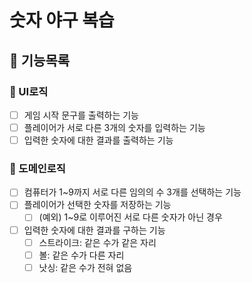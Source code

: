 # 숫자 야구 복습

## 🐾 기능목록

### 📌 UI로직

- [ ] 게임 시작 문구를 출력하는 기능
- [ ] 플레이어가 서로 다른 3개의 숫자를 입력하는 기능
- [ ] 입력한 숫자에 대한 결과를 출력하는 기능

### 📌 도메인로직

- [ ] 컴퓨터가 1~9까지 서로 다른 임의의 수 3개를 선택하는 기능
- [ ] 플레이어가 선택한 숫자를 저장하는 기능
  - [ ] (예외) 1~9로 이루어진 서로 다른 숫자가 아닌 경우
- [ ] 입력한 숫자에 대한 결과를 구하는 기능
  - [ ] 스트라이크: 같은 수가 같은 자리
  - [ ] 볼: 같은 수가 다른 자리
  - [ ] 낫싱: 같은 수가 전혀 없음
